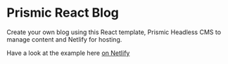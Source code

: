 # Prismic React Blog

Create your own blog using this React template, Prismic Headless CMS to manage content and Netlify for hosting.

Have a look at the example here [on Netlify](https://prismic-blog.netlify.com/)